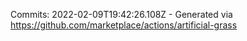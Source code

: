 Commits: 2022-02-09T19:42:26.108Z - Generated via https://github.com/marketplace/actions/artificial-grass
<br>
